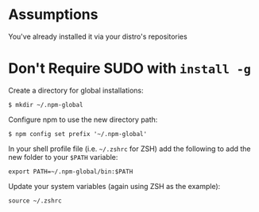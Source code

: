 # Assumptions

You've already installed it via your distro's repositories

# Don't Require SUDO with `install -g`

Create a directory for global installations:

```
$ mkdir ~/.npm-global
```

Configure npm to use the new directory path:

```
$ npm config set prefix '~/.npm-global'
```

In your shell profile file (i.e. `~/.zshrc` for ZSH) add the following to add the new folder to your `$PATH` variable:

```
export PATH=~/.npm-global/bin:$PATH
```

Update your system variables (again using ZSH as the example):

```
source ~/.zshrc
```
